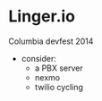 Linger.io
=========
Columbia devfest 2014

- consider:
  - a PBX server
  - nexmo
  - twilio cycling
